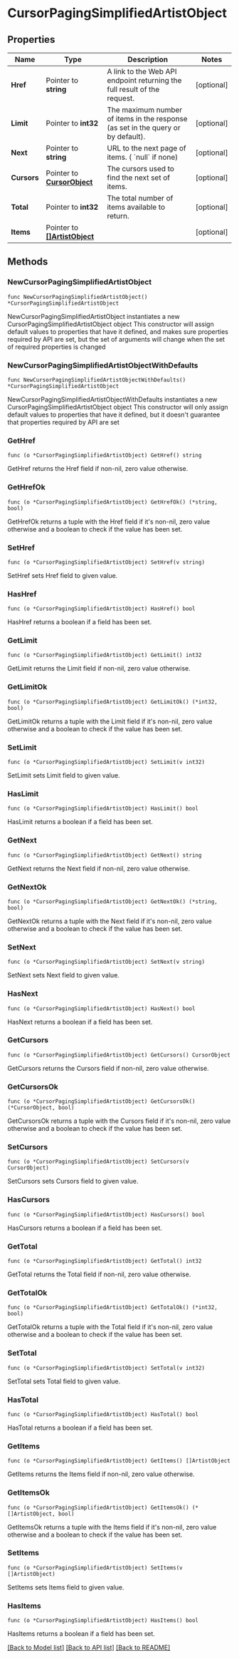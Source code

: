 # CursorPagingSimplifiedArtistObject

## Properties

Name | Type | Description | Notes
------------ | ------------- | ------------- | -------------
**Href** | Pointer to **string** | A link to the Web API endpoint returning the full result of the request. | [optional] 
**Limit** | Pointer to **int32** | The maximum number of items in the response (as set in the query or by default). | [optional] 
**Next** | Pointer to **string** | URL to the next page of items. ( &#x60;null&#x60; if none) | [optional] 
**Cursors** | Pointer to [**CursorObject**](CursorObject.md) | The cursors used to find the next set of items. | [optional] 
**Total** | Pointer to **int32** | The total number of items available to return. | [optional] 
**Items** | Pointer to [**[]ArtistObject**](ArtistObject.md) |  | [optional] 

## Methods

### NewCursorPagingSimplifiedArtistObject

`func NewCursorPagingSimplifiedArtistObject() *CursorPagingSimplifiedArtistObject`

NewCursorPagingSimplifiedArtistObject instantiates a new CursorPagingSimplifiedArtistObject object
This constructor will assign default values to properties that have it defined,
and makes sure properties required by API are set, but the set of arguments
will change when the set of required properties is changed

### NewCursorPagingSimplifiedArtistObjectWithDefaults

`func NewCursorPagingSimplifiedArtistObjectWithDefaults() *CursorPagingSimplifiedArtistObject`

NewCursorPagingSimplifiedArtistObjectWithDefaults instantiates a new CursorPagingSimplifiedArtistObject object
This constructor will only assign default values to properties that have it defined,
but it doesn't guarantee that properties required by API are set

### GetHref

`func (o *CursorPagingSimplifiedArtistObject) GetHref() string`

GetHref returns the Href field if non-nil, zero value otherwise.

### GetHrefOk

`func (o *CursorPagingSimplifiedArtistObject) GetHrefOk() (*string, bool)`

GetHrefOk returns a tuple with the Href field if it's non-nil, zero value otherwise
and a boolean to check if the value has been set.

### SetHref

`func (o *CursorPagingSimplifiedArtistObject) SetHref(v string)`

SetHref sets Href field to given value.

### HasHref

`func (o *CursorPagingSimplifiedArtistObject) HasHref() bool`

HasHref returns a boolean if a field has been set.

### GetLimit

`func (o *CursorPagingSimplifiedArtistObject) GetLimit() int32`

GetLimit returns the Limit field if non-nil, zero value otherwise.

### GetLimitOk

`func (o *CursorPagingSimplifiedArtistObject) GetLimitOk() (*int32, bool)`

GetLimitOk returns a tuple with the Limit field if it's non-nil, zero value otherwise
and a boolean to check if the value has been set.

### SetLimit

`func (o *CursorPagingSimplifiedArtistObject) SetLimit(v int32)`

SetLimit sets Limit field to given value.

### HasLimit

`func (o *CursorPagingSimplifiedArtistObject) HasLimit() bool`

HasLimit returns a boolean if a field has been set.

### GetNext

`func (o *CursorPagingSimplifiedArtistObject) GetNext() string`

GetNext returns the Next field if non-nil, zero value otherwise.

### GetNextOk

`func (o *CursorPagingSimplifiedArtistObject) GetNextOk() (*string, bool)`

GetNextOk returns a tuple with the Next field if it's non-nil, zero value otherwise
and a boolean to check if the value has been set.

### SetNext

`func (o *CursorPagingSimplifiedArtistObject) SetNext(v string)`

SetNext sets Next field to given value.

### HasNext

`func (o *CursorPagingSimplifiedArtistObject) HasNext() bool`

HasNext returns a boolean if a field has been set.

### GetCursors

`func (o *CursorPagingSimplifiedArtistObject) GetCursors() CursorObject`

GetCursors returns the Cursors field if non-nil, zero value otherwise.

### GetCursorsOk

`func (o *CursorPagingSimplifiedArtistObject) GetCursorsOk() (*CursorObject, bool)`

GetCursorsOk returns a tuple with the Cursors field if it's non-nil, zero value otherwise
and a boolean to check if the value has been set.

### SetCursors

`func (o *CursorPagingSimplifiedArtistObject) SetCursors(v CursorObject)`

SetCursors sets Cursors field to given value.

### HasCursors

`func (o *CursorPagingSimplifiedArtistObject) HasCursors() bool`

HasCursors returns a boolean if a field has been set.

### GetTotal

`func (o *CursorPagingSimplifiedArtistObject) GetTotal() int32`

GetTotal returns the Total field if non-nil, zero value otherwise.

### GetTotalOk

`func (o *CursorPagingSimplifiedArtistObject) GetTotalOk() (*int32, bool)`

GetTotalOk returns a tuple with the Total field if it's non-nil, zero value otherwise
and a boolean to check if the value has been set.

### SetTotal

`func (o *CursorPagingSimplifiedArtistObject) SetTotal(v int32)`

SetTotal sets Total field to given value.

### HasTotal

`func (o *CursorPagingSimplifiedArtistObject) HasTotal() bool`

HasTotal returns a boolean if a field has been set.

### GetItems

`func (o *CursorPagingSimplifiedArtistObject) GetItems() []ArtistObject`

GetItems returns the Items field if non-nil, zero value otherwise.

### GetItemsOk

`func (o *CursorPagingSimplifiedArtistObject) GetItemsOk() (*[]ArtistObject, bool)`

GetItemsOk returns a tuple with the Items field if it's non-nil, zero value otherwise
and a boolean to check if the value has been set.

### SetItems

`func (o *CursorPagingSimplifiedArtistObject) SetItems(v []ArtistObject)`

SetItems sets Items field to given value.

### HasItems

`func (o *CursorPagingSimplifiedArtistObject) HasItems() bool`

HasItems returns a boolean if a field has been set.


[[Back to Model list]](../README.md#documentation-for-models) [[Back to API list]](../README.md#documentation-for-api-endpoints) [[Back to README]](../README.md)


